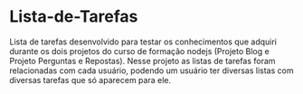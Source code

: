 # Lista-de-Tarefas
Lista de tarefas desenvolvido para testar os conhecimentos que adquiri durante os dois projetos do curso de formação nodejs (Projeto Blog e Projeto Perguntas e Repostas). Nesse projeto as listas de tarefas foram relacionadas com cada usuário, podendo um usuário ter diversas listas com diversas tarefas que só aparecem para ele.
